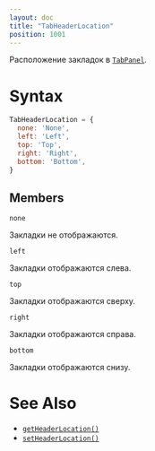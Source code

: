 ```yaml
---
layout: doc
title: "TabHeaderLocation"
position: 1001
---
```


Расположение закладок в [`TabPanel`](../).

# Syntax

```js
TabHeaderLocation = {
  none: 'None',
  left: 'Left',
  top: 'Top',
  right: 'Right',
  bottom: 'Bottom',
}
```

## Members

`none`

Закладки не отображаются.

`left`

Закладки отображаются слева.

`top`

Закладки отображаются сверху.

`right`

Закладки отображаются справа.

`bottom`

Закладки отображаются снизу.

# See Also

* [`getHeaderLocation()`](../TabPanel.getHeaderLocation/)
* [`setHeaderLocation()`](../TabPanel.setHeaderLocation/)

